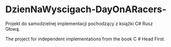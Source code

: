 # DzienNaWyscigach-DayOnARacers-
Projekt do samodzielnej implementacji pochodzący z książki C# Rusz Głową.

The project for independent implementations from the book C # Head First.
